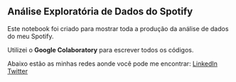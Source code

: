 ## Análise Exploratória de Dados do Spotify
Este notebook foi criado para mostrar toda a produção da análise de dados do meu Spotify.

Utilizei o **Google Colaboratory** para escrever todos os códigos.

Abaixo estão as minhas redes aonde você pode me encontrar:
[LinkedIn](https://www.linkedin.com/in/mateus-lulio/)
[Twitter](https://twitter.com/LulioMateus)
